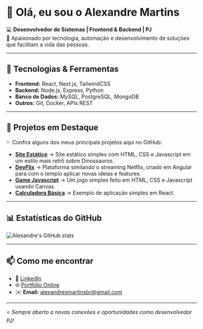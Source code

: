 # 👋 Olá, eu sou o Alexandre Martins  

💻 **Desenvolvedor de Sistemas | Frontend & Backend | PJ**  
🚀 Apaixonado por tecnologia, automação e desenvolvimento de soluções que facilitam a vida das pessoas.  

---

## 🔧 Tecnologias & Ferramentas
- **Frontend:** React, Next.js, TailwindCSS  
- **Backend:** Node.js, Express, Python  
- **Banco de Dados:** MySQL, PostgreSQL, MongoDB  
- **Outros:** Git, Docker, APIs REST  

---

## 📌 Projetos em Destaque
✨ Confira alguns dos meus principais projetos aqui no GitHub:

- [**Site Estático**](https://github.com/alexandremdeveloper/jurassicParkTheSite) → Site estático simples com HTML, CSS e Javascript em um estilo mais retrô sobre Dinossauros.
- [**DevFlix**](https://github.com/alexandremdeveloper/devflix) → Plataforma similando o streaming Netflix, criado em Angular para com o templo aplicar novas ideias e features.
- [**Game Javascript**](https://github.com/alexandremdeveloper/game-javascript) → Um jogo simples feito em HTML, CSS e Javascript usando Canvas.  
- [**Calculadora Básica**](https://github.com/alexandremdeveloper/calculator-react) → Exemplo de aplicação simples em React.  

---

## 📊 Estatísticas do GitHub
![Alexandre's GitHub stats](https://github-readme-stats.vercel.app/api?username=alexandremdeveloper&show_icons=true&theme=radical)  

---

## 📫 Como me encontrar
- 💼 [LinkedIn](https://www.linkedin.com/in/alexandre-martins/)  
- 🌐 [Portfólio Online](https://github.com/alexandremdeveloper)  
- ✉️ **Email:** alexandresmartinsbr@gmail.com

---

⭐️ *Sempre aberto a novas conexões e oportunidades como desenvolvedor PJ!*

